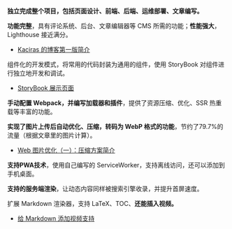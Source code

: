 **独立完成整个项目，包括页面设计、前端、后端、运维部署、文章编写。**

**功能完整**，具有评论系统、后台、文章编辑器等 CMS 所需的功能；**性能强大**，Lighthouse 接近满分。
  - [Kaciras 的博客第一版简介](https://blog.kaciras.com/article/20/kaciras-blog-v1-release-note)

组件化的开发模式，将常用的代码封装为通用的组件，使用 StoryBook 对组件进行独立地开发和调试。
  - [StoryBook 展示页面](https://kaciras-blog.github.io/uikit)

**手动配置 Webpack，并编写加载器和插件**，提供了资源压缩、优化、SSR 热重载等丰富的功能。

**实现了图片上传后自动优化、压缩，转码为 WebP 格式的功能**，节约了79.7%的流量（根据文章里的图片计算）。
  - [Web 图片优化（一）：压缩方案简介](https://blog.kaciras.com/article/19/Introduction-to-Web-Image-Formats)

**支持PWA技术**，使用自己编写的 ServiceWorker，支持离线访问，还可以添加到手机桌面。

**支持的服务端渲染**，让动态内容同样被搜索引擎收录，并提升首屏速度。

扩展 Markdown 渲染器，支持 LaTeX、TOC、**还能插入视频。**
  - [给 Markdown 添加视频支持](https://blog.kaciras.com/article/18/add-video-support-to-markdown)
